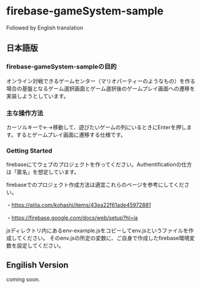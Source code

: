 # firebase-gameSystem-sample

Followed by English translation

## 日本語版

### firebase-gameSystem-sampleの目的
オンライン対戦できるゲームセンター（マリオパーティーのようなもの）を作る場合の基盤となるゲーム選択画面とゲーム選択後のゲームプレイ画面への遷移を実装しようとしています。

### 主な操作方法
カーソルキーで←→移動して、遊びたいゲームの列にいるときにEnterを押します。するとゲームプレイ画面に遷移する仕様です。

### Getting Started

firebaseにてウェブのプロジェクトを作ってください。Authentificationの仕方は「匿名」を想定しています。

firebaseでのプロジェクト作成方法は適宜これらのページを参考にしてください。

・https://qiita.com/kohashi/items/43ea22f61ade45972881

・https://firebase.google.com/docs/web/setup?hl=ja

jsディレクトリ内にあるenv-example.jsをコピーしてenv.jsというファイルを作成してください。
そのenv.jsの所定の変数に、ご自身で作成したfirebase環境変数を設定してください。

## Engilish Version
coming soon.
